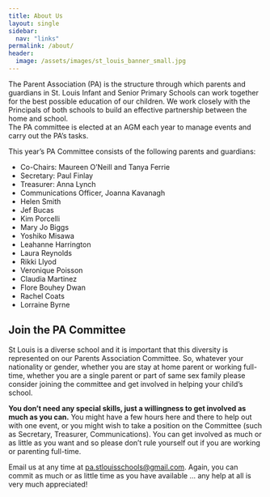 ```yaml
---
title: About Us
layout: single
sidebar:
  nav: "links"
permalink: /about/
header:
  image: /assets/images/st_louis_banner_small.jpg
---
```


The Parent Association (PA) is the structure through which parents and guardians in St. 
Louis Infant and Senior Primary Schools can work together for the best possible education of our children. 
We work closely with the Principals of both schools to build an effective partnership between the home and school.  
The PA committee is elected at an AGM each year to manage events and carry out the PA’s tasks.

This year’s PA Committee consists of the following parents and guardians:

* Co-Chairs: Maureen O’Neill and Tanya Ferrie
* Secretary: Paul Finlay
* Treasurer: Anna Lynch
* Communications Officer, Joanna Kavanagh
* Helen Smith
* Jef Bucas
* Kim Porcelli
* Mary Jo Biggs
* Yoshiko Misawa
* Leahanne Harrington
* Laura Reynolds
* Rikki Llyod
* Veronique Poisson
* Claudia Martinez
* Flore Bouhey Dwan
* Rachel Coats
* Lorraine Byrne

## Join the PA Committee

St Louis is a diverse school and it is important that this diversity is represented on our Parents Association Committee. 
So, whatever your nationality or gender, whether you are stay at home parent or working full-time, whether you are a single parent or part of same sex family please consider joining the committee and get involved in helping your child’s school.

**You don’t need any special skills, just a willingness to get involved as much as you can.** 
You might have a few hours here and there to help out with one event, or you might wish to take a position on the Committee (such as Secretary, Treasurer, Communications). 
You can get involved as much or as little as you want and so please don’t rule yourself out if you are working or parenting full-time.

Email us at any time at pa.stlouisschools@gmail.com. 
Again, you can commit as much or as little time as you have available … any help at all is very much appreciated! 
